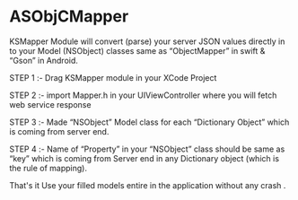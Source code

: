 # ASObjCMapper



KSMapper Module will convert (parse) your server  JSON values directly in to your Model  (NSObject) classes same as “ObjectMapper” in swift & “Gson” in Android.


STEP 1 :-  Drag KSMapper module in your XCode  Project

STEP 2 :-  import Mapper.h in your UIViewController where you will fetch web service response 


STEP 3 :-   Made “NSObject” Model class for each “Dictionary Object” which is coming from server end.


STEP 4 :-  Name of  “Property” in your “NSObject” class should be same as “key” which is coming from Server end in any Dictionary object (which is the rule of mapping).

That's it Use your filled models entire in the application without any crash .


